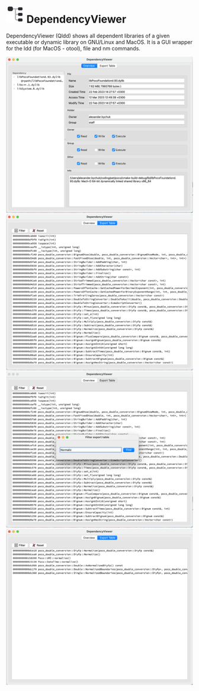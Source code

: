 ![Dependencies](resources/Qldd.svg "Qldd") DependencyViewer
===============

DependencyViewer (Qldd) shows all dependent libraries of a given executable or dynamic library on GNU/Linux and MacOS.
It is a GUI wrapper for the ldd (for MacOS - otool), file and nm commands.

![Dependencies](screenshot/1.png?raw=true "Qldd")
![Dependencies](screenshot/2.png?raw=true "Qldd")
![Dependencies](screenshot/3.png?raw=true "Qldd")
![Dependencies](screenshot/4.png?raw=true "Qldd")
